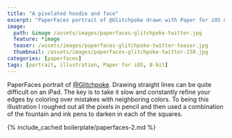 ```yaml
---
title: "A pixelated hoodie and face"
excerpt: "PaperFaces portrait of @Glitchpoke drawn with Paper for iOS on an iPad."
image: 
  path: &image /assets/images/paperfaces-glitchpoke-twitter.jpg 
  feature: *image
  teaser: /assets/images/paperfaces-glitchpoke-twitter-teaser.jpg
  thumbnail: /assets/images/paperfaces-glitchpoke-twitter-150.jpg
categories: [paperfaces]
tags: [portrait, illustration, Paper for iOS, 8-bit]
---
```


PaperFaces portrait of [@Glitchpoke](https://twitter.com/Glitchpoke). Drawing straight lines can be quite difficult on an iPad. The key is to take it slow and constantly refine your edges by coloring over mistakes with neighboring colors. To being this illustration I roughed out all the pixels in pencil and then used a combination of the fountain and ink pens to darken in each of the squares.

{% include_cached boilerplate/paperfaces-2.md %}
